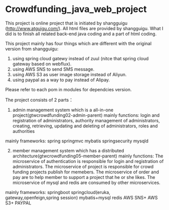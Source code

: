 # Crowdfunding_java_web_project

This project is online project that is initiated by shangguigu (http://www.atguigu.com/). All html files are provided by shangguigu. What I did is to finish all related back-end java coding and a part of html coding.

This project mainly has four things which are different with the original version from shangguigu:
1. using spring cloud gatewy instead of zuul (nitce that spring cloud gateway based on webflux).
2. using AWS SNS to send SMS message.
3. using AWS S3 as user image storage instead of Aliyun.
4. using paypal as a way to pay instead of Alipay.

Please refer to each pom in modules for dependcies version.

The project consists of 2 parts：
1. admin management system which is a all-in-one project(gtwcrowdfunding02-admin-parent)
 mainly functions: login and registration of administrators, authority management of administrators, creating, retrieving, updating and deleting of administrators, roles and authorities

 mainly frameworks:
   spring
   springmvc
   mybatis
   springsecurity
   mysqld
   
2. member management system which has a distributed architecture(gtwcrowdfunding05-member-parent) 
mainly functions: The microservice of authentication is responsible for login and registration of administrators. The microservice of project is responsible for crowd funding projects publish for memebers.  The microservice of order and pay are to help member to support a project that he or she likes. The microservice of mysql and redis are consumed by other microservices.

 mainly frameworks:
   springboot
   springcloud(eruka, gateway,openfeign,spring session)
   mybatis+mysql
   redis
   AWS SNS+ AWS S3+ PAYPAL
